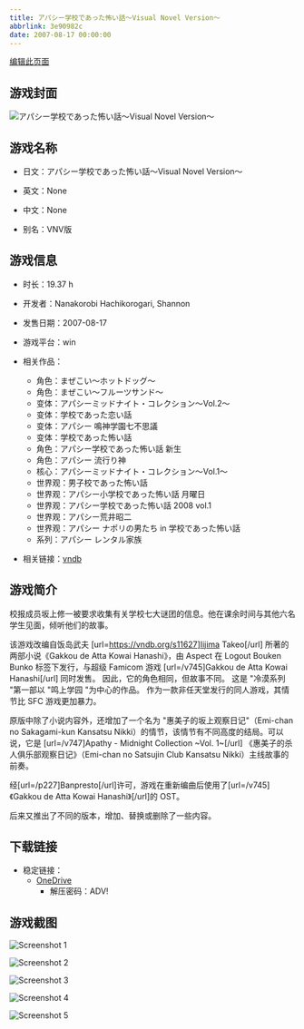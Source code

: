 ```yaml
---
title: アパシー学校であった怖い話～Visual Novel Version～
abbrlink: 3e90982c
date: 2007-08-17 00:00:00
---
```

[编辑此页面](https://github.com/ACG-3/ADV3-source/blob/main/source/_posts/games/%E3%82%A2%E3%83%91%E3%82%B7%E3%83%BC%E5%AD%A6%E6%A0%A1%E3%81%A7%E3%81%82%E3%81%A3%E3%81%9F%E6%80%96%E3%81%84%E8%A9%B1%EF%BD%9EVisual%20Novel%20Version%EF%BD%9E.md)

## 游戏封面

![アパシー学校であった怖い話～Visual Novel Version～](https://pan.timero.xyz/onedrive/img_lib_001/%E3%82%A2%E3%83%91%E3%82%B7%E3%83%BC%E5%AD%A6%E6%A0%A1%E3%81%A7%E3%81%82%E3%81%A3%E3%81%9F%E6%80%96%E3%81%84%E8%A9%B1%EF%BD%9EVisual%20Novel%20Version%EF%BD%9E_cover.avif)


## 游戏名称

- 日文：アパシー学校であった怖い話～Visual Novel Version～
- 英文：None
- 中文：None

- 别名：VNV版


## 游戏信息

- 时长：19.37 h
- 开发者：Nanakorobi Hachikorogari, Shannon
- 发售日期：2007-08-17
- 游戏平台：win
- 相关作品：
   - 角色：まぜこい～ホットドッグ～
   - 角色：まぜこい～フルーツサンド～
   - 变体：アパシーミッドナイト・コレクション～Vol.2～
   - 变体：学校であった恋い話
   - 变体：アパシー 鳴神学園七不思議
   - 变体：学校であった怖い話
   - 角色：アパシー学校であった怖い話 新生
   - 角色：アパシー 流行り神
   - 核心：アパシーミッドナイト・コレクション～Vol.1～
   - 世界观：男子校であった怖い話
   - 世界观：アパシー小学校であった怖い話 月曜日
   - 世界观：アパシー学校であった怖い話 2008 vol.1
   - 世界观：アパシー荒井昭二
   - 世界观：アパシー ナポリの男たち in 学校であった怖い話
   - 系列：アパシー レンタル家族

- 相关链接：[vndb](https://vndb.org/v746)


## 游戏简介

校报成员坂上修一被要求收集有关学校七大谜团的信息。他在课余时间与其他六名学生见面，倾听他们的故事。

该游戏改编自饭岛武夫 [url=https://vndb.org/s11627]Iijima Takeo[/url] 所著的两部小说《Gakkou de Atta Kowai Hanashi》，由 Aspect 在 Logout Bouken Bunko 标签下发行，与超级 Famicom 游戏 [url=/v745]Gakkou de Atta Kowai Hanashi[/url] 同时发售。
因此，它的角色相同，但故事不同。
这是 "冷漠系列 "第一部以 "鸣上学园 "为中心的作品。
作为一款非任天堂发行的同人游戏，其情节比 SFC 游戏更加暴力。

原版中除了小说内容外，还增加了一个名为 "惠美子的坂上观察日记"（Emi-chan no Sakagami-kun Kansatsu Nikki）的情节，该情节有不同高度的结局。可以说，它是 [url=/v747]Apathy - Midnight Collection ~Vol. 1~[/url] 《惠美子的杀人俱乐部观察日记》（Emi-chan no Satsujin Club Kansatsu Nikki）主线故事的前奏。

经[url=/p227]Banpresto[/url]许可，游戏在重新编曲后使用了[url=/v745]《Gakkou de Atta Kowai Hanashi》[/url]的 OST。

后来又推出了不同的版本，增加、替换或删除了一些内容。


## 下载链接

- 稳定链接：
    - [OneDrive](https://pan.timero.xyz/onedrive/adv_lib_001/%E3%82%A2%E3%83%91%E3%82%B7%E3%83%BC%E5%AD%A6%E6%A0%A1%E3%81%A7%E3%81%82%E3%81%A3%E3%81%9F%E6%80%96%E3%81%84%E8%A9%B1%EF%BD%9EVisual%20Novel%20Version%EF%BD%9E)
        - 解压密码：ADV!



## 游戏截图


![Screenshot 1](https://pan.timero.xyz/onedrive/img_lib_001/%E3%82%A2%E3%83%91%E3%82%B7%E3%83%BC%E5%AD%A6%E6%A0%A1%E3%81%A7%E3%81%82%E3%81%A3%E3%81%9F%E6%80%96%E3%81%84%E8%A9%B1%EF%BD%9EVisual%20Novel%20Version%EF%BD%9E_Screenshot_1.avif)

![Screenshot 2](https://pan.timero.xyz/onedrive/img_lib_001/%E3%82%A2%E3%83%91%E3%82%B7%E3%83%BC%E5%AD%A6%E6%A0%A1%E3%81%A7%E3%81%82%E3%81%A3%E3%81%9F%E6%80%96%E3%81%84%E8%A9%B1%EF%BD%9EVisual%20Novel%20Version%EF%BD%9E_Screenshot_2.avif)

![Screenshot 3](https://pan.timero.xyz/onedrive/img_lib_001/%E3%82%A2%E3%83%91%E3%82%B7%E3%83%BC%E5%AD%A6%E6%A0%A1%E3%81%A7%E3%81%82%E3%81%A3%E3%81%9F%E6%80%96%E3%81%84%E8%A9%B1%EF%BD%9EVisual%20Novel%20Version%EF%BD%9E_Screenshot_3.avif)

![Screenshot 4](https://pan.timero.xyz/onedrive/img_lib_001/%E3%82%A2%E3%83%91%E3%82%B7%E3%83%BC%E5%AD%A6%E6%A0%A1%E3%81%A7%E3%81%82%E3%81%A3%E3%81%9F%E6%80%96%E3%81%84%E8%A9%B1%EF%BD%9EVisual%20Novel%20Version%EF%BD%9E_Screenshot_4.avif)

![Screenshot 5](https://pan.timero.xyz/onedrive/img_lib_001/%E3%82%A2%E3%83%91%E3%82%B7%E3%83%BC%E5%AD%A6%E6%A0%A1%E3%81%A7%E3%81%82%E3%81%A3%E3%81%9F%E6%80%96%E3%81%84%E8%A9%B1%EF%BD%9EVisual%20Novel%20Version%EF%BD%9E_Screenshot_5.avif)

